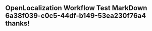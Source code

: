 <properties
ms.topic="hero-topic"
ms.test1="hero-topic"
ms.test2="test"/>

## OpenLocalization Workflow Test MarkDown 6a38f039-c0c5-44df-b149-53ea230f76a4 thanks!
